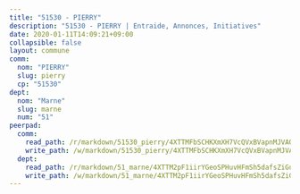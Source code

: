```yaml
---
title: "51530 - PIERRY"
description: "51530 - PIERRY | Entraide, Annonces, Initiatives"
date: 2020-01-11T14:09:21+09:00
collapsible: false
layout: commune
comm:
  nom: "PIERRY"
  slug: pierry
  cp: "51530"
dept:
  nom: "Marne"
  slug: marne
  num: "51"
peerpad:
  comm:
    read_path: /r/markdown/51530_pierry/4XTTMFbSCHKXmXH7VcQVxBVapnMJVAQKSF2v4kyCHYeZhX5W5
    write_path: /w/markdown/51530_pierry/4XTTMFbSCHKXmXH7VcQVxBVapnMJVAQKSF2v4kyCHYeZhX5W5-K3TgUWmBnPhmaCnkriZ7xGUzm5S9PmE5suUiJAAZAxvHMVTpVJZPDpq97CXrMuvwVMQmwhEocyJLqGDH8JaMbWEJminwAs4GZbB6S8W5ZVf2pUnYZtzNVSfKKFXRcFd8FVWtaxys
  dept:
    read_path: /r/markdown/51_marne/4XTTM2pF1iirYGeoSPHuvHFmSh5dafsZiGuDVqApNYr9W2doe
    write_path: /w/markdown/51_marne/4XTTM2pF1iirYGeoSPHuvHFmSh5dafsZiGuDVqApNYr9W2doe-K3TgV7EpXmd75L5pz6aUTALihWsFeiubyposyfPgz6DbQby3ZQF3gNXaGqeRVGevfRz46yND7Y8QkCv5VozWFj5shZbEokjWNQrdmmsAHCxzuLQj5kuinh4kCdsefHKLdp7xhUwa
---
```


